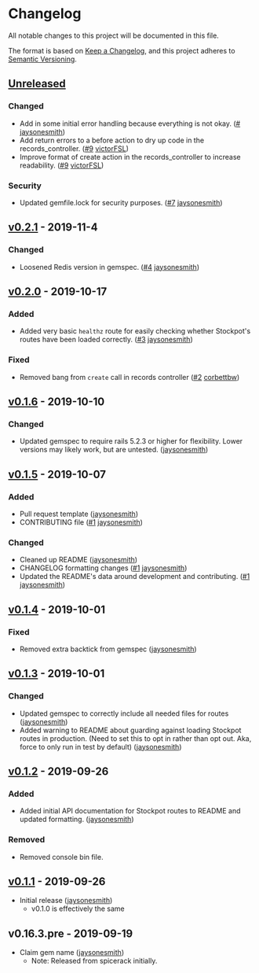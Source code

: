 # Changelog
All notable changes to this project will be documented in this file.

The format is based on [Keep a Changelog](https://keepachangelog.com/en/1.0.0/),
and this project adheres to [Semantic Versioning](https://semver.org/spec/v2.0.0.html).

## [Unreleased]

### Changed

- Add in some initial error handling because everything is not okay. ([#](https://github.com/Freshly/stockpot/pull/) [jaysonesmith])
- Add return errors to a before action to dry up code in the records_controller. ([#9](https://github.com/Freshly/stockpot/pull/9/) [victorFSL])
- Improve format of create action in the records_controller to increase readability. ([#9](https://github.com/Freshly/stockpot/pull/9) [victorFSL])

### Security

- Updated gemfile.lock for security purposes. ([#7](https://github.com/Freshly/stockpot/pull/4) [jaysonesmith])

## [v0.2.1] - 2019-11-4

### Changed

- Loosened Redis version in gemspec. ([#4](https://github.com/Freshly/stockpot/pull/4) [jaysonesmith])

## [v0.2.0] - 2019-10-17

### Added

- Added very basic `healthz` route for easily checking whether Stockpot's routes have been loaded correctly. ([#3](https://github.com/Freshly/stockpot/pull/3) [jaysonesmith])

### Fixed

- Removed bang from `create` call in records controller ([#2](https://github.com/Freshly/stockpot/pull/2) [corbettbw])

## [v0.1.6] - 2019-10-10

### Changed

- Updated gemspec to require rails 5.2.3 or higher for flexibility. Lower versions may likely work, but are untested. ([jaysonesmith])

## [v0.1.5] - 2019-10-07

### Added

- Pull request template ([jaysonesmith])
- CONTRIBUTING file ([#1](https://github.com/Freshly/stockpot/pull/1) [jaysonesmith])

### Changed

- Cleaned up README ([jaysonesmith])
- CHANGELOG formatting changes ([#1](https://github.com/Freshly/stockpot/pull/1) [jaysonesmith])
- Updated the README's data around development and contributing. ([#1](https://github.com/Freshly/stockpot/pull/1) [jaysonesmith])

## [v0.1.4] - 2019-10-01

### Fixed

- Removed extra backtick from gemspec ([jaysonesmith])

## [v0.1.3] - 2019-10-01

### Changed

- Updated gemspec to correctly include all needed files for routes ([jaysonesmith])
- Added warning to README about guarding against loading Stockpot routes in production. (Need to set this to opt in rather than opt out. Aka, force to only run in test by default) ([jaysonesmith])

## [v0.1.2] - 2019-09-26

### Added

- Added initial API documentation for Stockpot routes to README and updated formatting. ([jaysonesmith])

### Removed

- Removed console bin file.

## [v0.1.1] - 2019-09-26

- Initial release ([jaysonesmith])
  - v0.1.0 is effectively the same

## v0.16.3.pre - 2019-09-19

- Claim gem name ([jaysonesmith])
  - Note: Released from spicerack initially.

<!-- Releases -->
[Unreleased]: https://github.com/Freshly/stockpot/compare/v0.2.1...HEAD
[v0.2.1]: https://github.com/Freshly/stockpot/compare/v0.2.0...v0.2.1
[v0.2.0]: https://github.com/Freshly/stockpot/compare/v0.1.6...v0.2.0
[v0.1.6]: https://github.com/Freshly/stockpot/compare/v0.1.5...v0.1.6
[v0.1.5]: https://github.com/Freshly/stockpot/compare/v0.1.4...v0.1.5
[v0.1.4]: https://github.com/Freshly/stockpot/compare/v0.1.3...v0.1.4
[v0.1.3]: https://github.com/Freshly/stockpot/compare/v0.1.2...v0.1.3
[v0.1.2]: https://github.com/Freshly/stockpot/compare/v0.1.1...v0.1.2
[v0.1.1]: https://github.com/Freshly/stockpot/releases/tag/v0.1.1

<!-- Contributors -->
[corbettbw]: https://github.com/corbettbw
[jaysonesmith]: https://github.com/jaysonesmith
[victorFSL]: https://github.com/victorFSL
